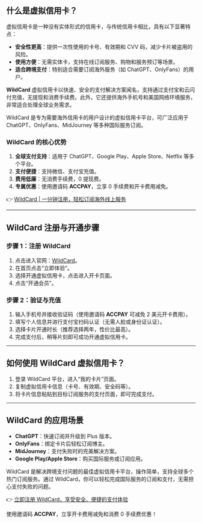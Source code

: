 ## 什么是虚拟信用卡？

虚拟信用卡是一种没有实体形式的信用卡，与传统信用卡相比，具有以下显著特点：

- **安全性更高**：提供一次性使用的卡号、有效期和 CVV 码，减少卡片被盗用的风险。
- **使用方便**：无需实体卡，支持在线订阅服务、购物和服务预订等场景。
- **适合跨境支付**：特别适合需要订阅海外服务（如 ChatGPT、OnlyFans）的用户。

**WildCard** 虚拟信用卡以快速、安全的支付解决方案闻名，支持通过支付宝和云闪付充值，无提现和消费手续费。此外，它还提供海外手机号和美国网络环境服务，非常适合处理全球业务需求。

WildCard 是专为需要海外信用卡的用户设计的虚拟信用卡平台，可广泛应用于 ChatGPT、OnlyFans、MidJourney 等多种国际服务订阅。

### WildCard 的核心优势

1. **全球支付支持**：适用于 ChatGPT、Google Play、Apple Store、Netflix 等多个平台。
2. **支付便捷**：支持微信、支付宝充值。
3. **费用低廉**：无消费手续费，0 提现费。
4. **专属优惠**：使用邀请码 **ACCPAY**，立享 0 手续费和开卡费用减免。

👉 [WildCard | 一分钟注册，轻松订阅海外线上服务](https://bit.ly/bewildcard)

---

## WildCard 注册与开通步骤

### 步骤 1：注册 WildCard

1. 点击进入官网：[WildCard](https://bit.ly/bewildcard)。
2. 在首页点击“立即体验”。
3. 选择开通虚拟信用卡，点击进入开卡页面。
4. 点击“开通会员”。

### 步骤 2：验证与充值

1. 输入手机号并接收验证码（使用邀请码 **ACCPAY** 可减免 2 美元开卡费用）。
2. 填写个人信息并进行支付宝扫码认证（无需人脸或身份证认证）。
3. 选择卡片开通时长（推荐选择两年，性价比最高）。
4. 完成支付后，稍等片刻即可成功开通虚拟信用卡。

---

## 如何使用 WildCard 虚拟信用卡？

1. 登录 WildCard 平台，进入“我的卡片”页面。
2. 复制虚拟信用卡信息（卡号、有效期、安全码等）。
3. 将卡片信息粘贴到目标订阅服务的支付页面，即可完成支付。

---

## WildCard 的应用场景

- **ChatGPT**：快速订阅并升级到 Plus 版本。
- **OnlyFans**：绑定卡片后轻松订阅博主。
- **MidJourney**：支付失败时的完美解决方案。
- **Google Play/Apple Store**：购买国际服务或订阅应用。

WildCard 是解决跨境支付问题的最佳虚拟信用卡平台，操作简单，支持全球多个热门订阅服务。通过 WildCard，你可以轻松完成国际服务的订阅和支付，无需担心支付失败的问题。

👉 [立即注册 WildCard，享受安全、便捷的支付体验](https://bit.ly/bewildcard)

使用邀请码 **ACCPAY**，立享开卡费用减免和消费 0 手续费优惠！
